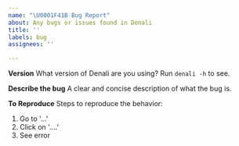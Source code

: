 ```yaml
---
name: "\U0001F41B Bug Report"
about: Any bugs or issues found in Denali
title: ''
labels: bug
assignees: ''

---
```


**Version**
What version of Denali are you using? Run `denali -h` to see.

**Describe the bug**
A clear and concise description of what the bug is.

**To Reproduce**
Steps to reproduce the behavior:
1. Go to '...'
2. Click on '....'
3. See error
